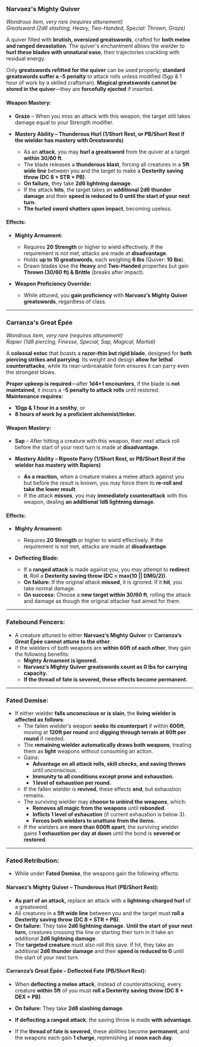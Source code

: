 ### **Narvaez's Mighty Quiver**  

*Wondrous item, very rare (requires attunement)*  
*Greatsword (2d6 slashing, Heavy, Two-Handed, Special: Thrown, Graze)*  

A quiver filled with **brutish, oversized greatswords**, crafted for **both melee and ranged devastation**. The quiver's enchantment allows the wielder to **hurl these blades with unnatural ease**, their trajectories crackling with residual energy.  

Only **greatswords refitted for the quiver** can be used properly; **standard greatswords suffer a -5 penalty** to attack rolls unless modified (5gp & 1 hour of work by a skilled craftsman). **Magical greatswords cannot be stored in the quiver**—they are **forcefully ejected** if inserted.  

#### **Weapon Mastery:**  

- **Graze** – When you miss an attack with this weapon, the target still takes damage equal to your Strength modifier.  

- **Mastery Ability – Thunderous Hurl (1/Short Rest, or PB/Short Rest if the wielder has mastery with Greatswords)**  
  - As an **attack**, you may **hurl a greatsword** from the quiver at a target **within 30/60 ft**.  
  - The blade releases a **thunderous blast**, forcing all creatures in a **5ft wide line** between you and the target to make a **Dexterity saving throw (DC 8 + STR + PB)**.  
  - **On failure,** they take **2d6 lightning damage**.  
  - If the attack **hits**, the target takes an **additional 2d6 thunder damage** and their **speed is reduced to 0 until the start of your next turn**.  
  - **The hurled sword shatters upon impact**, becoming useless.  

#### **Effects:**  

- **Mighty Armament:**  
  - Requires **20 Strength** or higher to wield effectively. If the requirement is not met, attacks are made at **disadvantage**.  
  - Holds **up to 10 greatswords**, each weighing **6 lbs** (Quiver: **10 lbs**).  
  - Drawn blades lose the **Heavy** and **Two-Handed** properties but gain **Thrown (30/60 ft) & Brittle** (breaks after impact).  

- **Weapon Proficiency Override:**  
  - While attuned, you **gain proficiency** with **Narvaez’s Mighty Quiver greatswords**, regardless of class.  

---

### **Carranza's Great Épée**  

*Wondrous item, very rare (requires attunement)*  
*Rapier (1d8 piercing, Finesse, Special, Sap, Magical, Martial)*  

A **colossal estoc** that boasts a **razor-thin but rigid blade**, designed for **both piercing strikes and parrying**. Its weight and design **allow for lethal counterattacks**, while its near-unbreakable form ensures it can parry even the strongest blows.  

**Proper upkeep is required**—after **1d4+1 encounters**, if the blade is **not maintained**, it incurs a **-5 penalty to attack rolls** until restored. **Maintenance requires:**  

- **10gp & 1 hour in a smithy**, or  
- **8 hours of work by a proficient alchemist/tinker.**  

#### **Weapon Mastery:**  

- **Sap** – After hitting a creature with this weapon, their next attack roll before the start of your next turn is made at **disadvantage**.  

- **Mastery Ability – Riposte Parry (1/Short Rest, or PB/Short Rest if the wielder has mastery with Rapiers)**  
  - **As a reaction,** when a creature makes a melee attack against you but before the result is known, you may force them to **re-roll and take the lower result**.  
  - If the attack **misses**, you may **immediately counterattack** with this weapon, dealing **an additional 1d8 lightning damage**.  

#### **Effects:**  

- **Mighty Armament:**  
  - Requires **20 Strength** or higher to wield effectively. If the requirement is not met, attacks are made at **disadvantage**.  

- **Deflecting Blade:**  
  - If a **ranged attack** is made against you, you may attempt to **redirect it**. Roll a **Dexterity saving throw (DC = max(10 || DMG/2))**.  
  - **On failure:** If the original attack **missed**, it is ignored. If it **hit**, you take normal damage.  
  - **On success:** Choose a **new target within 30/60 ft**, rolling the attack and damage as though the original attacker had aimed for them.  

---

### **Fatebound Fencers:**  

- A creature attuned to either **Narvaez’s Mighty Quiver** or **Carranza’s Great Épée** **cannot attune to the other**.  
- If the wielders of both weapons are **within 60ft of each other**, they gain the following benefits:  
  - **Mighty Armament is ignored.**  
  - **Narvaez’s Mighty Quiver greatswords count as 0 lbs for carrying capacity.**  
  - **If the thread of fate is severed, these effects become permanent.**  

---

### **Fated Demise:**  

- If either wielder **falls unconscious or is slain**, the **living wielder is affected as follows**:  
  - The fallen wielder’s weapon **seeks its counterpart** if within **600ft**, moving at **120ft per round** and **digging through terrain at 60ft per round** if needed.  
  - The **remaining wielder automatically draws both weapons**, treating them as **light** weapons without consuming an action.  
  - Gains:  
    - **Advantage on all attack rolls, skill checks, and saving throws** until unconscious.  
    - **Immunity to all conditions except prone and exhaustion.**  
    - **1 level of exhaustion per round.**  
  - If the fallen wielder is **revived**, these effects **end**, but exhaustion remains.  
  - The surviving wielder may **choose to unbind the weapons**, which:  
    - **Removes all magic from the weapons** until **rebonded**.  
    - **Inflicts 1 level of exhaustion** (if current exhaustion is below 3).  
    - **Forces both wielders to unattune from the items.**  
  - If the wielders are **more than 600ft apart**, the surviving wielder gains **1 exhaustion per day at dawn** until the bond is **severed or restored**.  

---

### **Fated Retribution:**  

- While under **Fated Demise**, the weapons gain the following effects:  

#### **Narvaez’s Mighty Quiver – Thunderous Hurl (PB/Short Rest):**  

- **As part of an attack,** replace an attack with a **lightning-charged hurl** of a greatsword.  
- All creatures in a **5ft wide line** between you and the target must **roll a Dexterity saving throw (DC 8 + STR + PB)**.  
- **On failure:** They take **2d6 lightning damage**. **Until the start of your next turn,** creatures crossing the line or starting their turn in it take an additional **2d6 lightning damage**.  
- The **targeted creature** must also roll this save. If hit, they take an additional **2d6 thunder damage** and their **speed is reduced to 0** until the start of your next turn.  

#### **Carranza’s Great Épée – Deflected Fate (PB/Short Rest):**  

- When **deflecting a melee attack**, instead of counterattacking, every creature **within 5ft** of you must **roll a Dexterity saving throw (DC 8 + DEX + PB)**.  
- **On failure:** They take **2d8 slashing damage**.  
- **If deflecting a ranged attack**, the saving throw is made **with advantage**.  

- If the **thread of fate is severed**, these abilities become **permanent**, and the weapons each gain **1 charge**, replenishing at **noon each day**.  